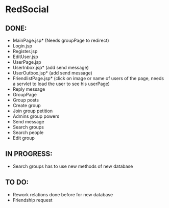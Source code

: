 # RedSocial
DONE:
-
- MainPage.jsp* (Needs groupPage to redirect)
- Login.jsp
- Register.jsp
- EditUser.jsp
- UserPage.jsp
- UserInbox.jsp* (add send message)
- UserOutbox.jsp* (add send message)
- FriendlistPage.jsp* (click on image or name of users of the page, needs a servlet to load the user to see his userPage)
- Reply message
- GroupPage
- Group posts
- Create group
- Join group petition
- Admins group powers
- Send message
- Search groups
- Search people
- Edit group

IN PROGRESS:
-
- Search groups has to use new methods of new database

TO DO:
-
- Rework relations done before for new database
- Friendship request
